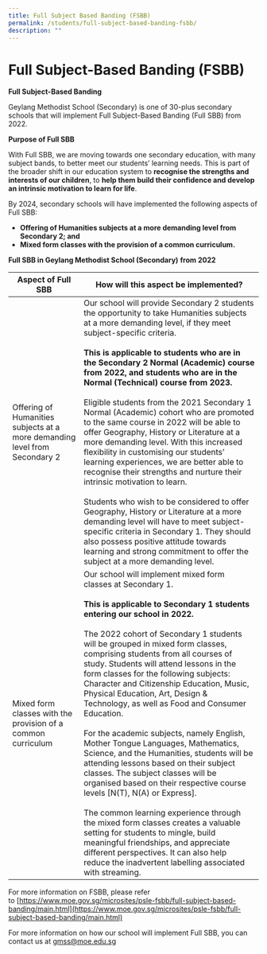```yaml
---
title: Full Subject Based Banding (FSBB)
permalink: /students/full-subject-based-banding-fsbb/
description: ""
---
```

# **Full Subject-Based Banding (FSBB)**

**Full Subject-Based Banding**

Geylang Methodist School (Secondary) is one of 30-plus secondary schools that will implement Full Subject-Based Banding (Full SBB) from 2022.

**Purpose of Full SBB**

With Full SBB, we are moving towards one secondary education, with many subject bands, to better meet our students’ learning needs. This is part of the broader shift in our education system to **recognise the strengths and interests of our children**, to **help them build their confidence and develop an intrinsic motivation to learn for life**.

By 2024, secondary schools will have implemented the following aspects of Full SBB:

*   **Offering of Humanities subjects at a more demanding level from Secondary 2; and**
*   **Mixed form classes with the provision of a common curriculum.**


**Full SBB in Geylang Methodist School (Secondary)** **from 2022**

| Aspect of Full SBB 	| How will this aspect be implemented? 	|
|---	|---	|
| Offering of Humanities subjects at a more demanding level from Secondary 2 	| Our school will provide Secondary 2 students the opportunity to take Humanities subjects at a more demanding level, if they meet subject-specific criteria.<br><br>**This is applicable to students who are in the Secondary 2 Normal (Academic) course from 2022, and students who are in the Normal (Technical) course from 2023.**<br><br>Eligible students from the 2021 Secondary 1 Normal (Academic) cohort who are promoted to the same course in 2022 will be able to offer Geography, History or Literature at a more demanding level. With this increased flexibility in customising our students’ learning experiences, we are better able to recognise their strengths and nurture their intrinsic motivation to learn.<br><br>Students who wish to be considered to offer Geography, History or Literature at a more demanding level will have to meet subject-specific criteria in Secondary 1. They should also possess positive attitude towards learning and strong commitment to offer the subject at a more demanding level.<br>  	|
| Mixed form classes with the provision of a common curriculum 	| Our school will implement mixed form classes at Secondary 1.<br><br>**This is applicable to Secondary 1 students entering our school in 2022.**<br><br>The 2022 cohort of Secondary 1 students will be grouped in mixed form classes, comprising students from all courses of study. Students will attend lessons in the form classes for the following subjects: Character and Citizenship Education, Music, Physical Education, Art, Design & Technology, as well as Food and Consumer Education.<br><br>For the academic subjects, namely English, Mother Tongue Languages, Mathematics, Science, and the Humanities, students will be attending lessons based on their subject classes.  The subject classes will be organised based on their respective course levels [N(T), N(A) or Express].<br><br>The common learning experience through the mixed form classes creates a valuable setting for students to mingle, build meaningful friendships, and appreciate different perspectives. It can also help reduce the inadvertent labelling associated with streaming. 	|


For more information on FSBB, please refer to [https://www.moe.gov.sg/microsites/psle-fsbb/full-subject-based-banding/main.html](https://www.moe.gov.sg/microsites/psle-fsbb/full-subject-based-banding/main.html)

For more information on how our school will implement Full SBB, you can contact us at [gmss@moe.edu.sg](mailto:gmss@moe.edu.sg)
